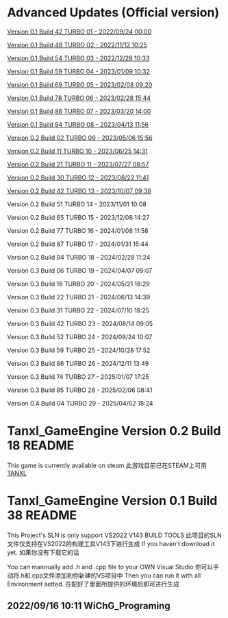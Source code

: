 # Advanced Updates (Official version)
[Version 0.1 Build 42 TURBO 01 - 2022/09/24 00:00](https://github.com/NormanGrimes/Tanxl_GameEngine/commit/745737dd7657d30426fc1ade26ca015d0c392047)

[Version 0.1 Build 48 TURBO 02 - 2022/11/12 10:25](https://github.com/NormanGrimes/Tanxl_GameEngine/commit/334cef132c790e15d9a2321cdc2d881da438fd65)

[Version 0.1 Build 54 TURBO 03 - 2022/12/28 10:33](https://github.com/NormanGrimes/Tanxl_GameEngine/commit/cba724e443b5c5c32b80dc338edd35bad98b1ea1)

[Version 0.1 Build 59 TURBO 04 - 2023/01/09 10:32](https://github.com/NormanGrimes/Tanxl_GameEngine/commit/45e2517d92d02644875805aad026954023ebf752)

[Version 0.1 Build 69 TURBO 05 - 2023/02/08 09:20](https://github.com/NormanGrimes/Tanxl_GameEngine/commit/668e63193569930469e8e93d450e292638e82ff8)

[Version 0.1 Build 78 TURBO 06 - 2023/02/28 15:44](https://github.com/NormanGrimes/Tanxl_GameEngine/commit/38f6f5835381561ccf2a1e040bc867a6ddc2924d)

[Version 0.1 Build 86 TURBO 07 - 2023/03/20 14:00](https://github.com/NormanGrimes/Tanxl_GameEngine/commit/4c083c16ffc2f8e0eb5dafd16e0ae263981e46a7)

[Version 0.1 Build 94 TURBO 08 - 2023/04/13 11:56](https://github.com/NormanGrimes/Tanxl_GameEngine/commit/ec9d0cfdff6d284175f5c357f9f9f14d9260c9dd)

[Version 0.2 Build 02 TURBO 09 - 2023/05/06 15:56](https://github.com/NormanGrimes/Tanxl_GameEngine/commit/7d6711d4d0cbd6a7f75a68c10aaf19466e553625)

[Version 0.2 Build 11 TURBO 10 - 2023/06/25 14:31](https://github.com/NormanGrimes/Tanxl_GameEngine/commit/35f1a96851b843b0c724f94eaf823e7cf8985195)

[Version 0.2 Build 21 TURBO 11 - 2023/07/27 08:57](https://github.com/NormanGrimes/Tanxl_GameEngine/commit/e02e79bebd58f3d8ec21a3896072baee969952a8)

[Version 0.2 Build 30 TURBO 12 - 2023/08/22 11:41](https://github.com/NormanGrimes/Tanxl_GameEngine/commit/34618423237e965420dd21ced3d7ff98177926bc)

[Version 0.2 Build 42 TURBO 13 - 2023/10/07 09:38](https://github.com/NormanGrimes/Tanxl_GameEngine/commit/5fb0fb0dbcd7fe2bacb193f1be104e84ce177925)

Version 0.2 Build 51 TURBO 14 - 2023/11/01 10:08

Version 0.2 Build 65 TURBO 15 - 2023/12/08 14:27

Version 0.2 Build 77 TURBO 16 - 2024/01/08 11:58 

Version 0.2 Build 87 TURBO 17 - 2024/01/31 15:44

Version 0.2 Build 94 TURBO 18 - 2024/02/28 11:24

Version 0.3 Build 06 TURBO 19 - 2024/04/07 09:07

Version 0.3 Build 16 TURBO 20 - 2024/05/21 18:29

Version 0.3 Build 22 TURBO 21 - 2024/06/13 14:39

Version 0.3 Build 31 TURBO 22 - 2024/07/10 18:25

Version 0.3 Build 42 TURBO 23 - 2024/08/14 09:05

Version 0.3 Build 52 TURBO 24 - 2024/09/24 10:07

Version 0.3 Build 59 TURBO 25 - 2024/10/28 17:52

Version 0.3 Build 66 TURBO 26 - 2024/12/11 13:49

Version 0.3 Build 74 TURBO 27 - 2025/01/07 17:25

Version 0.3 Build 85 TURBO 28 - 2025/02/06 08:41

Version 0.4 Build 04 TURBO 29 - 2025/04/02 18:24

# Tanxl_GameEngine Version 0.2 Build 18 README
This game is currently available on steam
此游戏目前已在STEAM上可用
[TANXL](https://store.steampowered.com/app/1929530/Tanxl/)

# Tanxl_GameEngine Version 0.1 Build 38 README
This Project's SLN is only support VS2022 V143 BUILD TOOLS
此项目的SLN文件仅支持在VS2022的构建工具V143下进行生成
If you haven't download it yet.
如果你没有下载它的话

You can mannually add .h and .cpp file to your OWN Visual Studio
你可以手动将.h和.cpp文件添加到你新建的VS项目中
Then you can run it with all Environment setted.
在配好了里面所提供的环境后即可进行生成

2022/09/16 10:11 WiChG_Programing
--------------------
